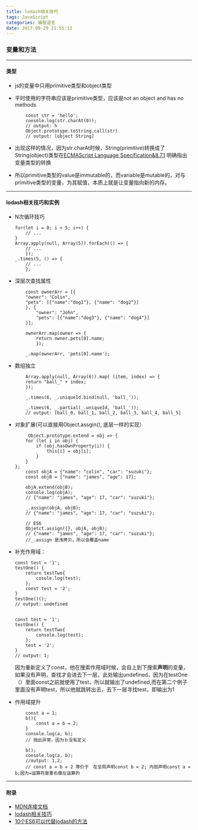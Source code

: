 ```yaml
---
title: lodash相关技巧
tags: JavaScript
categories: 编程语言
date: 2017-09-29 21:55:13
---
```

### 变量和方法
---
#### 类型
 * js的变量中只用primitive类型和object类型
 * 平时使用的字符串应该是primitive类型，应该是not an object and has no methods

	```
		const str = 'hello';
		console.log(str.charAt(0));
		// output: h
		Object.prototype.toString.call(str)
		// output: [object String]	
	```
 * 出现这样的情况，因为str.charAt时候，String(primitive)转换成了String(object)类型在[ECMAScript Language Specification&8.7.1](http://www.ecma-international.org/ecma-262/5.1/#sec-8.7) 明确指出变量类型的转换
 * 所以primitive类型的value是immutable的，而variable是mutable的，对与primitive类型的变量，为其赋值，本质上就是让变量指向新的内存。

---

#### lodash相关技巧和实例
  * N次循环技巧
 	
	```
    for(let i = 0; i < 5; i++) {
        // ...
    }
    Array.apply(null, Array(5)).forEach(() => {
        // ...
        });
    _.times(5, () => {
        // ...
        };
    ```

  * 深层次查找属性
  	
    ```
        const ownerArr = [{
    	"owner": "Colin",
      	"pets": [{"name":"dog1"}, {"name": "dog2"}]
        }, {
            "owner": "John",
            "pets": [{"name":"dog3"}, {"name": "dog4"}]
        }];

        ownerArr.map(owner => {
            return owner.pets[0].name;
            });

        _.map(ownerArr, 'pets[0].name');
    ```
  	
  * 数组独立
  	
    ```
        Array.apply(null, Array(6)).map( (item, index) => {
        return "ball_" + index;
        });

        _.times(6, _.uniqueId.bind(null, 'ball_'));

        _.times(6, _.partial(_.uniqueId, 'ball_'));
        // output: [ball_0, ball_1, ball_2, ball_3, ball_4, ball_5]
    ```
  * 对象扩展(可以直接用Object.assgin(), 底层一样的实现）
  	
    ```
         Object.prototype.extend = obj => {
    	for (let i in obj) {
      		if (obj.hasOwnProperty(i)) {
        		this[i] = obj[i];
      		}
    	}
    };
        const objA = {"name": "colin", "car": "suzuki"};
        const objB = {"name": "james", "age": 17};

        objA.extend(objB);
        console.log(objA); 
        // {"name": "james", "age": 17, "car": "suzuki"};

        _.assign(objA, objB);
        // {"name": "james", "age": 17, "car": "suzuki"};

        // ES6
        Objetct.assign({}, objA, objB);
        // {"name": "james", "age": 17, "car": "suzuki"};
        //_.assign 是浅拷贝，所以会覆盖name
    ```
  * 补充作用域：
    
    ```
    const test = '1';
    testOne() {
        return testTwo{
            cosole.log(test);
        };
        const test = '2';
    }
    testOne()();
    // output: undefined 
    
    
    const test = '1';
    testOne() {
        return testTwo{
            console.log(test);
        };
        test = '2';
    }
    // output: 1;
    ```
    因为重新定义了const，他在搜索作用域时候，会自上到下搜索**声明**的变量，如果没有声明，查找才会进去下一层，此处输出undefined，因为在testOne（）里面const之前就使用了test，所以就输出了undefined,而在第二个例子里面没有声明test，所以他就跳转出去，去下一层寻找test，即输出为1
  	
 * 作用域提升
 
	```
        const a = 1;
        b(){
            const a = b = 2;
        }
        console.log(a, b);
        // 抛出异常，因为ｂ没有定义
        
        b();
        console.log(a, b);
        //output: 1,2;
        // const a = b = 2 等价于　在全局声明const b = 2; 内部声明const a = b;因为=运算符是重右像左运算的
    ```
---
#### 附录
 * [MDN连接文档](https://developer.mozilla.org/en-US/docs/Glossary/Primitive)
 * [lodash相关技巧](http://colintoh.com/blog/lodash-10-javascript-utility-functions-stop-rewriting)
 * [10个ES6可以代替lodash的方法](https://www.sitepoint.com/lodash-features-replace-es6/)